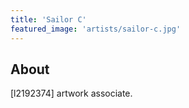 ```yaml
---
title: 'Sailor C'
featured_image: 'artists/sailor-c.jpg'
---
```


## About

[l2192374] artwork associate.
